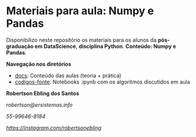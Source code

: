 # Materiais para aula: Numpy e Pandas

Disponibilizo neste repositório os materiais para os alunos da **pós-graduação em DataScience**, **disciplina Python**. **Conteúdo: Numpy e Pandas**.

**Navegação nos diretórios**
- [docs](https://github.com/RobertsonWeb/materiais-numpy-pandas/tree/main/docs): Conteúdo das aulas (teoria + prática)
- [codigos-fonte](https://github.com/RobertsonWeb/materiais-numpy-pandas/tree/main/docs): Notebooks .ipynb com os algoritmos discutidos em aula


**Robertson Ebling dos Santos**

_robertson@ersistemas.info_

_55-99646-8184_

_https://instagram.com/robertsonebling_
